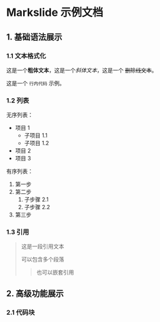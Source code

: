 # Markslide 示例文档

## 1. 基础语法展示

### 1.1 文本格式化

这是一个**粗体文本**，这是一个*斜体文本*，这是一个 ~~删除线文本~~。

这是一个 `行内代码` 示例。

### 1.2 列表

无序列表：
- 项目 1
  - 子项目 1.1
  - 子项目 1.2
- 项目 2
- 项目 3

有序列表：
1. 第一步
2. 第二步
   1. 子步骤 2.1
   2. 子步骤 2.2
3. 第三步

### 1.3 引用

> 这是一段引用文本
> 
> 可以包含多个段落
>> 也可以嵌套引用

## 2. 高级功能展示

### 2.1 代码块 